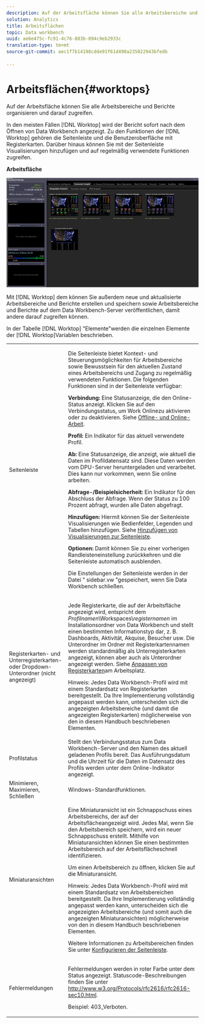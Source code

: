 ```yaml
---
description: Auf der Arbeitsfläche können Sie alle Arbeitsbereiche und Berichte organisieren und darauf zugreifen.
solution: Analytics
title: Arbeitsflächen
topic: Data workbench
uuid: ae6e475c-fc91-4c76-883b-894c9eb2933c
translation-type: tm+mt
source-git-commit: aec1f7b14198cdde91f61d490a235022943bfedb

---
```



# Arbeitsflächen{#worktops}

Auf der Arbeitsfläche können Sie alle Arbeitsbereiche und Berichte organisieren und darauf zugreifen.

In den meisten Fällen [!DNL Worktop] wird der Bericht sofort nach dem Öffnen von Data Workbench angezeigt. Zu den Funktionen der [!DNL Worktop] gehören die Seitenleiste und die Benutzeroberfläche mit Registerkarten. Darüber hinaus können Sie mit der Seitenleiste Visualisierungen hinzufügen und auf regelmäßig verwendete Funktionen zugreifen.

**Arbeitsfläche**

![](assets/client-wktp.png)

Mit [!DNL Worktop] dem können Sie außerdem neue und aktualisierte Arbeitsbereiche und Berichte erstellen und speichern sowie Arbeitsbereiche und Berichte auf dem Data Workbench-Server veröffentlichen, damit andere darauf zugreifen können.

In der Tabelle [!DNL Worktop] &quot;Elemente&quot;werden die einzelnen Elemente der [!DNL Worktop]Variablen beschrieben.

<table id="table_CB1DBB7DE8E2450A8C57601531BBD689"> 
 <tbody> 
  <tr> 
   <td colname="col1"> Seitenleiste </td> 
   <td colname="col2"> <p>Die Seitenleiste bietet Kontext- und Steuerungsmöglichkeiten für Arbeitsbereiche sowie Bewusstsein für den aktuellen Zustand eines Arbeitsbereichs und Zugang zu regelmäßig verwendeten Funktionen. Die folgenden Funktionen sind in der Seitenleiste verfügbar: </p> <p> <b>Verbindung:</b> Eine Statusanzeige, die den Online-Status anzeigt. Klicken Sie auf den Verbindungsstatus, um <span class="wintitle"> Work Online</span>zu aktivieren oder zu deaktivieren. Siehe <a href="../../home/c-get-started/c-off-on.md#concept-cef8758ede044b18b3558376c5eb9f54"> Offline- und Online-Arbeit</a>. </p> <p> <b>Profil:</b> Ein Indikator für das aktuell verwendete Profil. </p> <p> <b>Ab: </b>Eine Statusanzeige, die anzeigt, wie aktuell die Daten im Profildatensatz sind. Diese Daten werden vom DPU-Server heruntergeladen und verarbeitet. Dies kann nur vorkommen, wenn Sie online arbeiten. </p> <p> <b>Abfrage-/Beispielsicherheit:</b> Ein Indikator für den Abschluss der Abfrage. Wenn der Status zu 100 Prozent abfragt, wurden alle Daten abgefragt. </p> <p> <b>Hinzufügen:</b> Hiermit können Sie der Seitenleiste Visualisierungen wie Bedienfelder, Legenden und Tabellen hinzufügen. Siehe <a href="../../home/c-get-started/c-config-sidebar.md#section-666f70a405db4f8d8eaffa567ffcac06"> Hinzufügen von Visualisierungen zur Seitenleiste</a>. </p> <p> <b>Optionen:</b> Damit können Sie zu einer vorherigen Randleisteneinstellung zurückkehren und die Seitenleiste automatisch ausblenden. </p> <p>Die Einstellungen der Seitenleiste werden in der Datei " <span class="filepath"> sidebar.vw</span> "gespeichert, wenn Sie Data Workbench schließen. </p> </td> 
  </tr> 
  <tr> 
   <td colname="col1"> <p>Registerkarten- und Unterregisterkarten- oder Dropdown-Unterordner (nicht angezeigt) </p> </td> 
   <td colname="col2"> <p>Jede Registerkarte, die auf der <span class="wintitle"> Arbeitsfläche</span> angezeigt wird, entspricht dem <i>Profilnamen</i>\Workspaces\<i>registernamen</i> im Installationsordner von Data Workbench und stellt einen bestimmten Informationstyp dar, z. B. Dashboards, Aktivität, Akquise, Besucher usw. Die Unterordner im Ordner mit Registerkartennamen werden standardmäßig als Unterregisterkarten angezeigt, können aber auch als Unterordner angezeigt werden. Siehe <a href="../../home/c-get-started/c-intf-anlys-ftrs/c-cstm-wktp-tabs/c-cstm-wktp-tabs.md#concept-0f1e6061b03949199326dc6df71a52bc"> Anpassen von Registerkarten</a>am Arbeitsplatz. </p> <p> <p>Hinweis:  Jedes Data Workbench-Profil wird mit einem Standardsatz von Registerkarten bereitgestellt. Da Ihre Implementierung vollständig angepasst werden kann, unterscheiden sich die angezeigten Arbeitsbereiche (und damit die angezeigten Registerkarten) möglicherweise von den in diesem Handbuch beschriebenen Elementen. </p> </p> </td> 
  </tr> 
  <tr> 
   <td colname="col1"> Profilstatus </td> 
   <td colname="col2"> Stellt den Verbindungsstatus zum Data Workbench-Server und den Namen des aktuell geladenen Profils bereit. Das Ausführungsdatum und die Uhrzeit für die Daten im Datensatz des Profils werden unter dem Online-Indikator angezeigt. </td> 
  </tr> 
  <tr> 
   <td colname="col1"> Minimieren, Maximieren, Schließen </td> 
   <td colname="col2"> Windows-Standardfunktionen. </td> 
  </tr> 
  <tr> 
   <td colname="col1"> Miniaturansichten </td> 
   <td colname="col2"> <p>Eine Miniaturansicht ist ein Schnappschuss eines Arbeitsbereichs, der auf der <span class="wintitle"> Arbeitsfläche</span>angezeigt wird. Jedes Mal, wenn Sie den Arbeitsbereich speichern, wird ein neuer Schnappschuss erstellt. Mithilfe von Miniaturansichten können Sie einen bestimmten Arbeitsbereich auf der <span class="wintitle"> Arbeitsfläche</span>schnell identifizieren. </p> <p>Um einen Arbeitsbereich zu öffnen, klicken Sie auf die Miniaturansicht. </p> <p> <p>Hinweis:  Jedes Data Workbench-Profil wird mit einem Standardsatz von Arbeitsbereichen bereitgestellt. Da Ihre Implementierung vollständig angepasst werden kann, unterscheiden sich die angezeigten Arbeitsbereiche (und somit auch die angezeigten Miniaturansichten) möglicherweise von den in diesem Handbuch beschriebenen Elementen. </p> </p> <p>Weitere Informationen zu Arbeitsbereichen finden Sie unter <a href="../../home/c-get-started/c-config-sidebar.md#concept-41db771b302e43018e5a9daa40b397e6"> Konfigurieren der Seitenleiste</a>. </p> </td> 
  </tr> 
  <tr> 
   <td colname="col1"> Fehlermeldungen </td> 
   <td colname="col2"> <p>Fehlermeldungen werden in roter Farbe unter dem Status angezeigt. Statuscode-Beschreibungen finden Sie unter <a href="http://www.w3.org/Protocols/rfc2616/rfc2616-sec10.html" format="http" scope="external"> http://www.w3.org/Protocols/rfc2616/rfc2616-sec10.html</a>. </p> <p>Beispiel: 403_Verboten. </p> </td> 
  </tr> 
 </tbody> 
</table>

